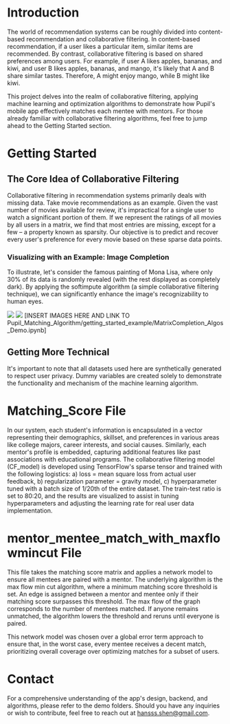 # Introduction

The world of recommendation systems can be roughly divided into content-based recommendation and collaborative filtering. In content-based recommendation, if a user likes a particular item, similar items are recommended. By contrast, collaborative filtering is based on shared preferences among users. For example, if user A likes apples, bananas, and kiwi, and user B likes apples, bananas, and mango, it's likely that A and B share similar tastes. Therefore, A might enjoy mango, while B might like kiwi.

This project delves into the realm of collaborative filtering, applying machine learning and optimization algorithms to demonstrate how Pupil's mobile app effectively matches each mentee with mentors. For those already familiar with collaborative filtering algorithms, feel free to jump ahead to the Getting Started section.

# Getting Started

## The Core Idea of Collaborative Filtering

Collaborative filtering in recommendation systems primarily deals with missing data. Take movie recommendations as an example. Given the vast number of movies available for review, it's impractical for a single user to watch a significant portion of them. If we represent the ratings of all movies by all users in a matrix, we find that most entries are missing, except for a few – a property known as sparsity. Our objective is to predict and recover every user's preference for every movie based on these sparse data points.

### Visualizing with an Example: Image Completion

To illustrate, let's consider the famous painting of Mona Lisa, where only 30% of its data is randomly revealed (with the rest displayed as completely dark). By applying the softimpute algorithm (a simple collaborative filtering technique), we can significantly enhance the image's recognizability to human eyes.

<img src="https://github.com/hansssxyz/Pupil_Matching_Algorithm/getting_started_example/mona_completed.png">
<img src="https://github.com/hansssxyz/Pupil_Matching_Algorithm/getting_started_example/mona_incomplete.png">
[INSERT IMAGES HERE AND LINK TO Pupil_Matching_Algorithm/getting_started_example/MatrixCompletion_Algos_Demo.ipynb]

## Getting More Technical

It's important to note that all datasets used here are synthetically generated to respect user privacy. Dummy variables are created solely to demonstrate the functionality and mechanism of the machine learning algorithm.

# Matching_Score File

In our system, each student's information is encapsulated in a vector representing their demographics, skillset, and preferences in various areas like college majors, career interests, and social causes. Similarly, each mentor's profile is embedded, capturing additional features like past associations with educational programs. The collaborative filtering model (CF_model) is developed using TensorFlow's sparse tensor and trained with the following logistics: a) loss = mean square loss from actual user feedback, b) regularization parameter = gravity model, c) hyperparameter tuned with a batch size of 1/20th of the entire dataset. The train-test ratio is set to 80:20, and the results are visualized to assist in tuning hyperparameters and adjusting the learning rate for real user data implementation.

# mentor_mentee_match_with_maxflowmincut File

This file takes the matching score matrix and applies a network model to ensure all mentees are paired with a mentor. The underlying algorithm is the max flow min cut algorithm, where a minimum matching score threshold is set. An edge is assigned between a mentor and mentee only if their matching score surpasses this threshold. The max flow of the graph corresponds to the number of mentees matched. If anyone remains unmatched, the algorithm lowers the threshold and reruns until everyone is paired.

This network model was chosen over a global error term approach to ensure that, in the worst case, every mentee receives a decent match, prioritizing overall coverage over optimizing matches for a subset of users.

# Contact

For a comprehensive understanding of the app's design, backend, and algorithms, please refer to the demo folders. Should you have any inquiries or wish to contribute, feel free to reach out at [hansss.shen@gmail.com](mailto:hansss.shen@gmail.com).
